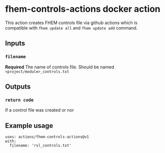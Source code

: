 # fhem-controls-actions docker action

This action creates FHEM controls file via github actions which is compatible with `fhem update all` and `fhem update add` command.

## Inputs

### `filename`

**Required** The name of controls file. Should be named `<project/module>_controls.txt`

## Outputs

### `return code`

If a control file was created or nor

## Example usage
```
uses: actions/fhem-controls-actions@v1
with:
  filename: 'rsl_controls.txt'
```
